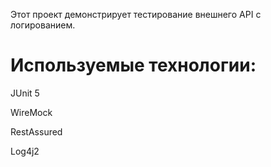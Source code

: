 Этот проект демонстрирует тестирование внешнего API с логированием.

# Используемые технологии:

JUnit 5

WireMock

RestAssured

Log4j2
